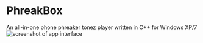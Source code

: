 # PhreakBox
An all-in-one phone phreaker tonez player written in C++ for Windows XP/7
![screenshot of app interface](https://github.com/elr0b0h0b0/PhreakBox/blob/main/screenshot.png "UI")
 
